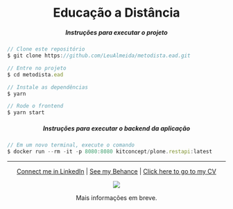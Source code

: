 <h1 align="center"> Educação a Distância</h1>

<h5 align="center">Instruções para executar o projeto</h5>

```js
// Clone este repositório
$ git clone https://github.com/LeuAlmeida/metodista.ead.git

// Entre no projeto
$ cd metodista.ead

// Instale as dependências
$ yarn

// Rode o frontend
$ yarn start
```

<h5 align="center">Instruções para executar o backend da aplicação</h5>

```js
// Em um novo terminal, execute o comando
$ docker run --rm -it -p 8080:8080 kitconcept/plone.restapi:latest
```
<hr/>

<p align="center">
<a href="http://linkedin.com/in/leonardoalmeida99">Connect me in LinkedIn</a> | <a href="http://behance.net/almeida99">See my Behance</a> | <a href="https://leunardo.dev">Click here to go to my CV</a>
</p>
<p align="center">
<img src="http://unimep.edu.br/msg/campanha/vestibular/2019/2-semestre/inscricoes/imagens/logo-educacao-cinza.png">
</p>
<p align="center">
Mais informações em breve.
</p>

